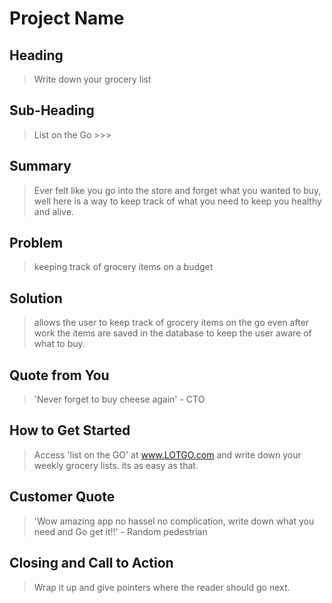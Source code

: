 # Project Name #

<!-- 
> This material was originally posted [here](http://www.quora.com/What-is-Amazons-approach-to-product-development-and-product-management). It is reproduced here for posterities sake.

There is an approach called "working backwards" that is widely used at Amazon. They work backwards from the customer, rather than starting with an idea for a product and trying to bolt customers onto it. While working backwards can be applied to any specific product decision, using this approach is especially important when developing new products or features.

For new initiatives a product manager typically starts by writing an internal press release announcing the finished product. The target audience for the press release is the new/updated product's customers, which can be retail customers or internal users of a tool or technology. Internal press releases are centered around the customer problem, how current solutions (internal or external) fail, and how the new product will blow away existing solutions.

If the benefits listed don't sound very interesting or exciting to customers, then perhaps they're not (and shouldn't be built). Instead, the product manager should keep iterating on the press release until they've come up with benefits that actually sound like benefits. Iterating on a press release is a lot less expensive than iterating on the product itself (and quicker!).

If the press release is more than a page and a half, it is probably too long. Keep it simple. 3-4 sentences for most paragraphs. Cut out the fat. Don't make it into a spec. You can accompany the press release with a FAQ that answers all of the other business or execution questions so the press release can stay focused on what the customer gets. My rule of thumb is that if the press release is hard to write, then the product is probably going to suck. Keep working at it until the outline for each paragraph flows. 

Oh, and I also like to write press-releases in what I call "Oprah-speak" for mainstream consumer products. Imagine you're sitting on Oprah's couch and have just explained the product to her, and then you listen as she explains it to her audience. That's "Oprah-speak", not "Geek-speak".

Once the project moves into development, the press release can be used as a touchstone; a guiding light. The product team can ask themselves, "Are we building what is in the press release?" If they find they're spending time building things that aren't in the press release (overbuilding), they need to ask themselves why. This keeps product development focused on achieving the customer benefits and not building extraneous stuff that takes longer to build, takes resources to maintain, and doesn't provide real customer benefit (at least not enough to warrant inclusion in the press release).
 -->
 
## Heading ##
  
  > Write down your grocery list 

## Sub-Heading ##
  
  > List on the Go >>>
## Summary ##
 
  > Ever felt like you go into the store and forget what you wanted to buy, well here is a way to keep track of what you need to keep 
  > you healthy and alive.
## Problem ##
 
  > keeping track of grocery items on a budget
## Solution ##
 
  > allows the user to keep track of grocery items on the go even after work the items are saved in the database to keep the user 
  > aware of what to buy.
## Quote from You ##
 
  > 'Never forget to buy cheese again' - CTO
## How to Get Started ##
 
  > Access 'list on the GO' at www.LOTGO.com and write down your weekly grocery lists. its as easy as that.
## Customer Quote ##
  
  > 'Wow amazing app no hassel no complication, write down what you need and Go get it!!' - Random pedestrian
## Closing and Call to Action ##
  > Wrap it up and give pointers where the reader should go next.
  > 